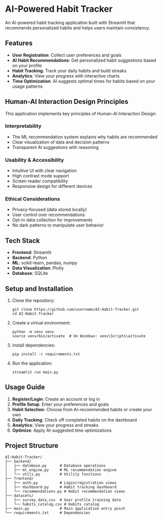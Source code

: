 # AI-Powered Habit Tracker

An AI-powered habit tracking application built with Streamlit that recommends personalized habits and helps users maintain consistency.

## Features

- **User Registration**: Collect user preferences and goals
- **AI Habit Recommendations**: Get personalized habit suggestions based on your profile
- **Habit Tracking**: Track your daily habits and build streaks
- **Analytics**: View your progress with interactive charts
- **Time Optimization**: AI suggests optimal times for habits based on your usage patterns

## Human-AI Interaction Design Principles

This application implements key principles of Human-AI Interaction Design:

### Interpretability
- The ML recommendation system explains why habits are recommended
- Clear visualization of data and decision patterns
- Transparent AI suggestions with reasoning

### Usability & Accessibility
- Intuitive UI with clear navigation
- High contrast mode support
- Screen reader compatibility
- Responsive design for different devices

### Ethical Considerations
- Privacy-focused (data stored locally)
- User control over recommendations
- Opt-in data collection for improvements
- No dark patterns to manipulate user behavior

## Tech Stack

- **Frontend**: Streamlit
- **Backend**: Python
- **ML**: scikit-learn, pandas, numpy
- **Data Visualization**: Plotly
- **Database**: SQLite

## Setup and Installation

1. Clone the repository:
   ```
   git clone https://github.com/username/AI-Habit-Tracker.git
   cd AI-Habit-Tracker
   ```

2. Create a virtual environment:
   ```
   python -m venv venv
   source venv/bin/activate  # On Windows: venv\Scripts\activate
   ```

3. Install dependencies:
   ```
   pip install -r requirements.txt
   ```

4. Run the application:
   ```
   streamlit run main.py
   ```

## Usage Guide

1. **Register/Login**: Create an account or log in
2. **Profile Setup**: Enter your preferences and goals
3. **Habit Selection**: Choose from AI-recommended habits or create your own
4. **Daily Tracking**: Check off completed habits on the dashboard
5. **Analytics**: View your progress and streaks
6. **Optimize**: Apply AI-suggested time optimizations

## Project Structure

```
AI-Habit-Tracker/
├── backend/
│   ├── database.py      # Database operations
│   ├── ml_engine.py     # ML recommendation engine
│   └── utils.py         # Utility functions
├── frontend/
│   ├── auth.py          # Login/registration views
│   ├── dashboard.py     # Habit tracking dashboard
│   └── recommendations.py # Habit recommendation views
├── datasets/
│   ├── survey_data.csv  # User profile training data
│   └── habits_catalog.csv # Habits catalog
├── main.py              # Main application entry point
└── requirements.txt     # Dependencies
```
